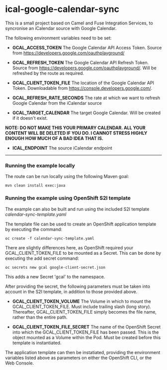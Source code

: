 # ical-google-calendar-sync

This is a small project based on Camel and Fuse Integration Services, to syncronise an iCalendar source with Google Calendar.

The following environment variables need to be set:

* **GCAL_ACCESS_TOKEN**
The Google Calendar API Access Token. Source from https://developers.google.com/oauthplayground/

* **GCAL_REFRESH_TOKEN**
The Google Calendar API Refresh Token. Source from https://developers.google.com/oauthplayground/. Will be refreshed by the route as required.

* **GCAL_CLIENT_TOKEN_FILE**
The location of the Google Calendar API Token. Downloadable from https://console.developers.google.com/.

* **GCAL_REFRESH_RATE_SECONDS**
The rate at which we want to refresh Google Calendar from the iCalendar source

* **GCAL_TARGET_CALENDAR**
The target Google Calendar. Will be created if it doesn't exist. 

**NOTE: DO NOT MAKE THIS YOUR PRIMARY CALENDAR. ALL YOUR CONTENT WILL BE DELETED IF YOU DO. I CANNOT STRESS HIGHLY ENOUGH HOW MUCH OF A BAD IDEA THAT IS.**

* **ICAL_ENDPOINT**
The source iCalendar endpoint

----------
### Running the example locally

The route can be run locally using the following Maven goal:

    mvn clean install exec:java

### Running the example using OpenShift S2I template

The example can also be built and run using the included S2I template *calendar-sync-template.yaml*

The template file can be used to create an OpenShift application template by executing the command:

    oc create -f calendar-sync-template.yaml

There are slightly differences here, as OpenShift required your GCAL_CLIENT_TOKEN_FILE to be mounted as a Secret. This can be done by executing the add secret command:

	oc secrets new gcal google-client-secret.json

This adds a new Secret 'gcal' to the namespace.

After providing the secret, the following parameters must be taken into account in the S2I template, in addition to those provided above.

 * **GCAL_CLIENT_TOKEN_VOLUME**
The Volume in which to mount the GCAL_CLIENT_TOKEN_FILE. Must include trailing slash (long story). Thereafter, GCAL_CLIENT_TOKEN_FILE simply becomes the file name, rather than the entire path.

 * **GCAL_CLIENT_TOKEN_FILE_SECRET**
The name of the OpenShift Secret into which the GCAL_CLIENT_TOKEN_FILE has been passed. This is the object mounted as a Volume within the Pod. Must be created before this template is instantiated.

The application template can then be instatiated, providing the environment variables listed above as parameters on either the OpenShift CLI, or the Web Console.





